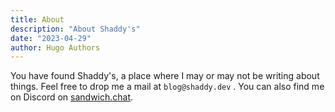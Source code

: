 ```yaml
---
title: About
description: "About Shaddy's"
date: "2023-04-29"
author: Hugo Authors
---
```


You have found Shaddy's, a place where I may or may not be writing about things.
Feel free to drop me a mail at `blog@shaddy.dev` .
You can also find me on Discord on [sandwich.chat](https://sandwich.chat).
